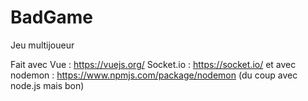 # BadGame

Jeu multijoueur
 
Fait avec Vue : https://vuejs.org/
Socket.io : https://socket.io/
et avec nodemon : https://www.npmjs.com/package/nodemon 
(du coup avec node.js mais bon)

